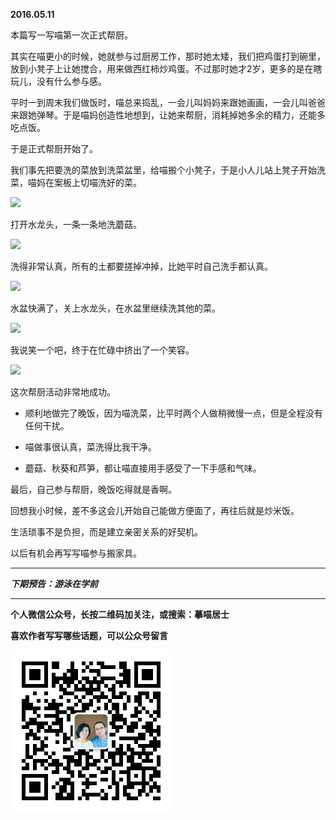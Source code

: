 **2016.05.11**

本篇写一写喵第一次正式帮厨。

其实在喵更小的时候，她就参与过厨房工作，那时她太矮，我们把鸡蛋打到碗里，放到小凳子上让她搅合，用来做西红柿炒鸡蛋。不过那时她才2岁，更多的是在瞎玩儿，没有什么参与感。

平时一到周末我们做饭时，喵总来捣乱，一会儿叫妈妈来跟她画画，一会儿叫爸爸来跟她弹琴。于是喵妈创造性地想到，让她来帮厨，消耗掉她多余的精力，还能多吃点饭。

于是正式帮厨开始了。

我们事先把要洗的菜放到洗菜盆里，给喵搬个小凳子，于是小人儿站上凳子开始洗菜，喵妈在案板上切喵洗好的菜。

![](http://upload-images.jianshu.io/upload_images/51001-16b2f04e5c36bc51.jpg)

打开水龙头，一条一条地洗蘑菇。

![](http://upload-images.jianshu.io/upload_images/51001-b7f61d16bebff7c1.jpg)

洗得非常认真，所有的土都要搓掉冲掉，比她平时自己洗手都认真。

![](http://upload-images.jianshu.io/upload_images/51001-4a446c13e0003f5d.jpg)

水盆快满了，关上水龙头，在水盆里继续洗其他的菜。

![](http://upload-images.jianshu.io/upload_images/51001-fb0631448fd07e61.jpg)

我说笑一个吧，终于在忙碌中挤出了一个笑容。

![](http://upload-images.jianshu.io/upload_images/51001-54f7fd2d73a3e02c.jpg)

这次帮厨活动非常地成功。

* 顺利地做完了晚饭，因为喵洗菜，比平时两个人做稍微慢一点，但是全程没有任何干扰。

* 喵做事很认真，菜洗得比我干净。

* 蘑菇、秋葵和芦笋，都让喵直接用手感受了一下手感和气味。

最后，自己参与帮厨，晚饭吃得就是香啊。

回想我小时候，差不多这会儿开始自己能做方便面了，再往后就是炒米饭。

生活琐事不是负担，而是建立亲密关系的好契机。

以后有机会再写写喵参与搬家具。


***

***下期预告：游泳在学前***

***


**个人微信公众号，长按二维码加关注，或搜索：摹喵居士**

**喜欢作者写写哪些话题，可以公众号留言**

![](https://github.com/jiluofu/jiluofu.github.com/raw/master/momiaojushi/static/qrcode.jpg)